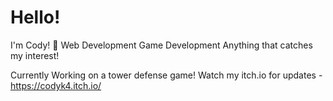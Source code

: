 # Hello!

I'm Cody! 👋
Web Development
Game Development
Anything that catches my interest!

Currently Working on a tower defense game!
Watch my itch.io for updates - https://codyk4.itch.io/
